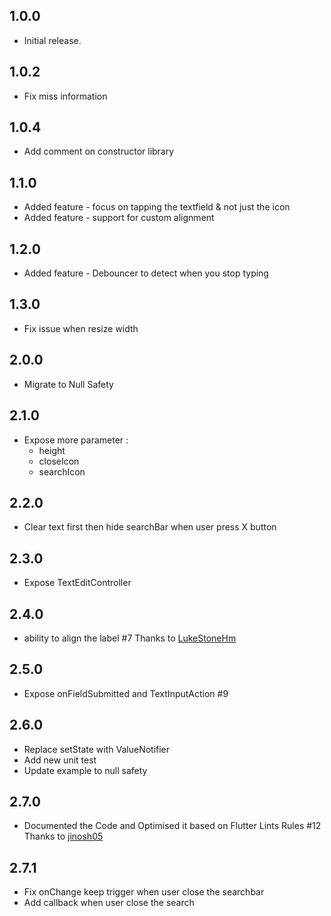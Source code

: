 ## 1.0.0

* Initial release.

## 1.0.2

* Fix miss information

## 1.0.4

* Add comment on constructor library

## 1.1.0

* Added feature - focus on tapping the textfield & not just the icon
* Added feature - support for custom alignment

## 1.2.0
* Added feature - Debouncer to detect when you stop typing

## 1.3.0
* Fix issue when resize width

## 2.0.0
* Migrate to Null Safety

## 2.1.0
* Expose more parameter :
  * height
  * closeIcon
  * searchIcon

## 2.2.0
* Clear text first then hide searchBar when user press X button

## 2.3.0
* Expose TextEditController

## 2.4.0
* ability to align the label #7 Thanks to [LukeStoneHm](https://github.com/LukeStonehm)

## 2.5.0
* Expose onFieldSubmitted and TextInputAction #9

## 2.6.0
* Replace setState with ValueNotifier
* Add new unit test
* Update example to null safety

## 2.7.0
* Documented the Code and Optimised it based on Flutter Lints Rules #12 Thanks to [jinosh05](https://github.com/jinosh05)

## 2.7.1
* Fix onChange keep trigger when user close the searchbar
* Add callback when user close the search